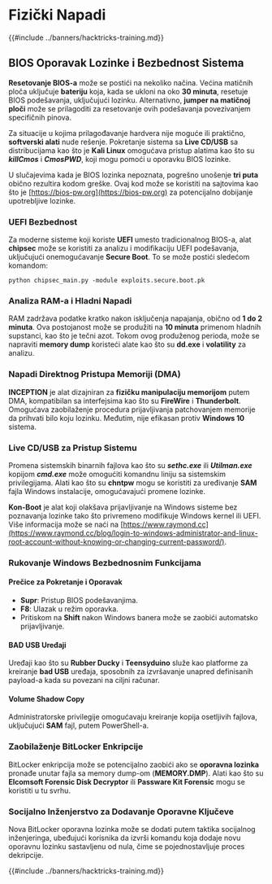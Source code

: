 # Fizički Napadi

{{#include ../banners/hacktricks-training.md}}

## BIOS Oporavak Lozinke i Bezbednost Sistema

**Resetovanje BIOS-a** može se postići na nekoliko načina. Većina matičnih ploča uključuje **bateriju** koja, kada se ukloni na oko **30 minuta**, resetuje BIOS podešavanja, uključujući lozinku. Alternativno, **jumper na matičnoj ploči** može se prilagoditi za resetovanje ovih podešavanja povezivanjem specifičnih pinova.

Za situacije u kojima prilagođavanje hardvera nije moguće ili praktično, **softverski alati** nude rešenje. Pokretanje sistema sa **Live CD/USB** sa distribucijama kao što je **Kali Linux** omogućava pristup alatima kao što su **_killCmos_** i **_CmosPWD_**, koji mogu pomoći u oporavku BIOS lozinke.

U slučajevima kada je BIOS lozinka nepoznata, pogrešno unošenje **tri puta** obično rezultira kodom greške. Ovaj kod može se koristiti na sajtovima kao što je [https://bios-pw.org](https://bios-pw.org) za potencijalno dobijanje upotrebljive lozinke.

### UEFI Bezbednost

Za moderne sisteme koji koriste **UEFI** umesto tradicionalnog BIOS-a, alat **chipsec** može se koristiti za analizu i modifikaciju UEFI podešavanja, uključujući onemogućavanje **Secure Boot**. To se može postići sledećom komandom:

`python chipsec_main.py -module exploits.secure.boot.pk`

### Analiza RAM-a i Hladni Napadi

RAM zadržava podatke kratko nakon isključenja napajanja, obično od **1 do 2 minuta**. Ova postojanost može se produžiti na **10 minuta** primenom hladnih supstanci, kao što je tečni azot. Tokom ovog produženog perioda, može se napraviti **memory dump** koristeći alate kao što su **dd.exe** i **volatility** za analizu.

### Napadi Direktnog Pristupa Memoriji (DMA)

**INCEPTION** je alat dizajniran za **fizičku manipulaciju memorijom** putem DMA, kompatibilan sa interfejsima kao što su **FireWire** i **Thunderbolt**. Omogućava zaobilaženje procedura prijavljivanja patchovanjem memorije da prihvati bilo koju lozinku. Međutim, nije efikasan protiv **Windows 10** sistema.

### Live CD/USB za Pristup Sistemu

Promena sistemskih binarnih fajlova kao što su **_sethc.exe_** ili **_Utilman.exe_** kopijom **_cmd.exe_** može omogućiti komandnu liniju sa sistemskim privilegijama. Alati kao što su **chntpw** mogu se koristiti za uređivanje **SAM** fajla Windows instalacije, omogućavajući promene lozinke.

**Kon-Boot** je alat koji olakšava prijavljivanje na Windows sisteme bez poznavanja lozinke tako što privremeno modifikuje Windows kernel ili UEFI. Više informacija može se naći na [https://www.raymond.cc](https://www.raymond.cc/blog/login-to-windows-administrator-and-linux-root-account-without-knowing-or-changing-current-password/).

### Rukovanje Windows Bezbednosnim Funkcijama

#### Prečice za Pokretanje i Oporavak

- **Supr**: Pristup BIOS podešavanjima.
- **F8**: Ulazak u režim oporavka.
- Pritiskom na **Shift** nakon Windows banera može se zaobići automatsko prijavljivanje.

#### BAD USB Uređaji

Uređaji kao što su **Rubber Ducky** i **Teensyduino** služe kao platforme za kreiranje **bad USB** uređaja, sposobnih za izvršavanje unapred definisanih payload-a kada su povezani na ciljni računar.

#### Volume Shadow Copy

Administratorske privilegije omogućavaju kreiranje kopija osetljivih fajlova, uključujući **SAM** fajl, putem PowerShell-a.

### Zaobilaženje BitLocker Enkripcije

BitLocker enkripcija može se potencijalno zaobići ako se **oporavna lozinka** pronađe unutar fajla sa memory dump-om (**MEMORY.DMP**). Alati kao što su **Elcomsoft Forensic Disk Decryptor** ili **Passware Kit Forensic** mogu se koristiti u tu svrhu.

### Socijalno Inženjerstvo za Dodavanje Oporavne Ključeve

Nova BitLocker oporavna lozinka može se dodati putem taktika socijalnog inženjeringa, ubeđujući korisnika da izvrši komandu koja dodaje novu oporavnu lozinku sastavljenu od nula, čime se pojednostavljuje proces dekripcije.

{{#include ../banners/hacktricks-training.md}}
